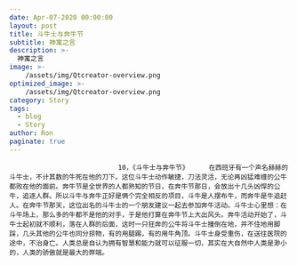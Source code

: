 ```yaml
---
date: Apr-07-2020 00:00:00
layout: post
title: 斗牛士与奔牛节
subtitle: 神寓之言
description: >-
  神寓之言
image: >-
    /assets/img/Qtcreator-overview.png
optimized_image: >-
    /assets/img/Qtcreator-overview.png
category: Story
tags:
  - blog
  - Story
author: Ron
paginate: true
---
```


							　　10，《斗牛士与奔牛节》     在西班牙有一个声名赫赫的斗牛士，不计其数的牛死在他的刀下。这位斗牛士动作敏捷，刀法灵活，无论再凶猛难缠的公牛都败在他的面前。奔牛节是全世界的人都熟知的节日，在奔牛节那日，会放出十几头凶悍的公牛，追逐人群。所以斗牛与奔牛正好是俩个完全相反的项目，斗牛是人摆布牛，而奔牛是牛追赶人。在奔牛节那天，这位出名的斗牛士的一个朋友建议一起去参加奔牛活动。斗牛士心里想：在斗牛场上，那么多的牛都不是他的对手，于是他打算在奔牛节上大出风头。奔牛活动开始了，斗牛士起初就不顺利，落在人群的后面，这时一只狂奔的公牛将斗牛士撞倒在地，并不住地用脚踩，几头其他的公牛也同分掠物，有的用腿踢，有的用牛角顶。斗牛士身受重伤，在送往医院的途中，不治身亡。人类总是自认为拥有智慧和能力就可以征服一切，其实在大自然中人类是渺小的，人类的骄傲就是最大的弊端。
							
							
						